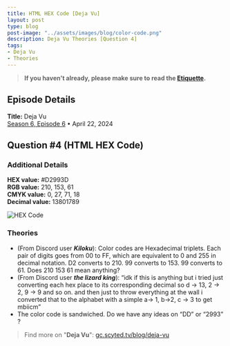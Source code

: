 ```yaml
---
title: HTML HEX Code [Deja Vu]
layout: post
type: blog
post-image: "../assets/images/blog/color-code.png"
description: Deja Vu Theories [Question 4]
tags: 
- Deja Vu
- Theories
---
```


> **If you haven't already, please make sure to read the [Etiquette](/blog/etiquette).**

## Episode Details

**Title:** Deja Vu <br>
[Season 6, Episode 6](https://www.dropout.tv/game-changer/season:6/videos/deja-vu) • April 22, 2024 <br>

## Question \#4 (HTML HEX Code)

### Additional Details
**HEX value:** #D2993D <br>
**RGB value:** 210, 153, 61 <br>
**CMYK value:** 0, 27, 71, 18 <br>
**Decimal value:** 13801789

![HEX Code](../assets/images/blog/color-block.png)

### Theories
- (From Discord user ***Kiloku***): Color codes are Hexadecimal triplets. Each pair of digits goes from 00 to FF, which are equivalent to 0 and 255 in decimal notation. D2 converts to 210. 99 converts to 153. 99 converts to 61. Does 210 153 61 mean anything?
- (From Discord user ***the lizard king***): “idk if this is anything but i tried just converting each hex place to its corresponding decimal so d -> 13, 2 -> 2, 9 -> 9 and so on. and then just to throw everything at the wall i converted that to the alphabet with a simple a-> 1, b->2, c -> 3 to get mbiicm”
- The color code is sandwiched. Do we have any ideas on “DD” or “2993” ?

> Find more on "**Deja Vu**": [gc.scyted.tv/blog/deja-vu](/blog/deja-vu#related-topics)